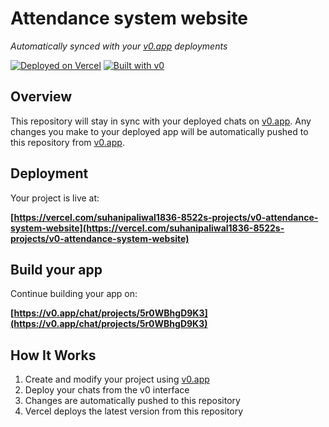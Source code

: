 # Attendance system website

*Automatically synced with your [v0.app](https://v0.app) deployments*

[![Deployed on Vercel](https://img.shields.io/badge/Deployed%20on-Vercel-black?style=for-the-badge&logo=vercel)](https://vercel.com/suhanipaliwal1836-8522s-projects/v0-attendance-system-website)
[![Built with v0](https://img.shields.io/badge/Built%20with-v0.app-black?style=for-the-badge)](https://v0.app/chat/projects/5r0WBhgD9K3)

## Overview

This repository will stay in sync with your deployed chats on [v0.app](https://v0.app).
Any changes you make to your deployed app will be automatically pushed to this repository from [v0.app](https://v0.app).

## Deployment

Your project is live at:

**[https://vercel.com/suhanipaliwal1836-8522s-projects/v0-attendance-system-website](https://vercel.com/suhanipaliwal1836-8522s-projects/v0-attendance-system-website)**

## Build your app

Continue building your app on:

**[https://v0.app/chat/projects/5r0WBhgD9K3](https://v0.app/chat/projects/5r0WBhgD9K3)**

## How It Works

1. Create and modify your project using [v0.app](https://v0.app)
2. Deploy your chats from the v0 interface
3. Changes are automatically pushed to this repository
4. Vercel deploys the latest version from this repository
